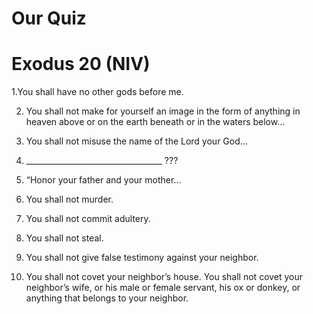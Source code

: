 # Our Quiz

# Exodus 20 (NIV)

1.You shall have no other gods before me.

2. You shall not make for yourself an image in the form of anything in heaven above or on the earth beneath or in the waters below... 

3. You shall not misuse the name of the Lord your God...

4. __________________________________ ???

5. “Honor your father and your mother...

6. You shall not murder.

7. You shall not commit adultery.

8. You shall not steal.

9. You shall not give false testimony against your neighbor.

10. You shall not covet your neighbor’s house. You shall not covet your neighbor’s wife, or his male or female servant, his ox or donkey, or anything that belongs to your neighbor.
